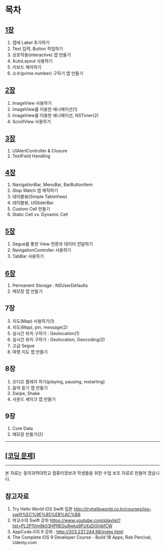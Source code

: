 목차
=======
## [1장](https://jhkim3217.gitbooks.io/lec_2016_1/content/chapter1.html)
1. 앱에 Label 추가하기 
2. Text 입력, Button 작업하기 
3. 상호작용(interactive) 앱 만들기 
4. AutoLayout 사용하기
5. 키보드 제어하기 
6. 소수(prime number) 구하기 앱 만들기

## [2장](https://jhkim3217.gitbooks.io/lec_2016_1/content/02_c7a5.html)
1. ImageView 사용하기
2. ImageView를 이용한 애니메이션(1)
3. ImageView를 이용한 애니메이션, NSTimer(2)
4. ScrollView 사용하기

## [3장](https://jhkim3217.gitbooks.io/lec_2016_1/content/03_c7a5.html)
1. UIAlertController & Closure
2. TextField Handling

## [4장](https://jhkim3217.gitbooks.io/lec_2016_1/content/04_c7a5.html)
1. NavigationBar, MenuBar, BarButtonItem
2. Stop Watch 앱 제작하기
3. 테이블뷰(Simple TableView) 
4. 테이블뷰, UISliderBar
5. Custom Cell 만들기
6. Static Cell vs. Dynamic Cell

## [5장](https://jhkim3217.gitbooks.io/lec_2016_1/content/05_c7a5.html)
1. Segue를 통한 View 전환과 데이터 전달하기
2. NavigationController 사용하기
3. TabBar 사용하기

## [6장](https://jhkim3217.gitbooks.io/lec_2016_1/content/06_c7a5.html)
1. Permanent Storage : NSUserDefaults
2. 메모장 앱 만들기

## 7장 
3. 지도(Map) 사용하기(1)
4. 지도(Map), pin, message(2)
5. 실시간 위치 구하기 : Geolocation(1)
6. 실시간 위치 구하기 : Geolocation, Geocoding(2)
7. 고급 Segue
8. 여행 지도 앱 만들기

## 8장
1. 오디오 플레이 하기(playing, pausing, restarting)
2. 음악 듣기 앱 만들기 
3. Swipe, Shake
4. 사운드 세이크 앱 만들기

## 9장
1. Core Data
2. 메모장 만들기(2)


---
## [[코딩 문제]](https://jhkim3217.gitbooks.io/lec_2016_1/content/cf54_b529_bb38_c81c.html)
---

본 자료는  동의과학대학교 컴퓨터정보과 학생들을 위한 수업 보조 자료로 만들어 졌습니다.


## 참고자료

1. Try Hello World iOS Swift 입문 http://tryhelloworld.co.kr/courses/ios-swift%EC%9E%85%EB%AC%B8
2.  박교수의 Swift 강좌 https://www.youtube.com/playlist?list=PL2P1Vm9k53HPREGu9wks9PzXsDGhikfCW
2. AppCoda iOS 9 강좌 : http://203.237.244.98/index.html
3. The Complete iOS 9 Developer Course - Build 18 Apps, Rob Percival, Udemy.com
